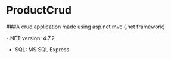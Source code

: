 # ProductCrud
###A crud application made using asp.net mvc (.net framework)

-.NET version: 4.7.2
- SQL: MS SQL Express
